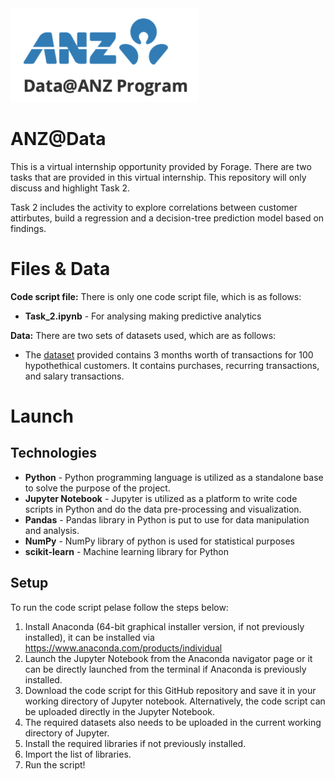 <img src="https://github.com/jonchia/ANZ-Data-Task2/blob/main/Screenshot/Data%40ANZ%20Program.png" width ="300" height="150">

# ANZ@Data
This is a virtual internship opportunity provided by Forage. There are two tasks that are provided in this virtual internship. This repository will only discuss and highlight Task 2. 

Task 2 includes the activity to explore correlations between customer attirbutes, build a regression and a decision-tree prediction model based on findings.

# Files & Data 
**Code script file:** There is only one code script file, which is as follows:
* **Task_2.ipynb** - For analysing making predictive analytics

**Data:** There are two sets of datasets used, which are as follows:
* The [dataset](https://github.com/jonchia/ANZ-Data/blob/main/Data/ANZ%20synthesised%20transaction%20dataset.xlsx) provided contains 3 months worth of transactions for 100 hypothethical customers. It contains purchases, recurring transactions, and salary transactions.

# Launch
## Technologies

* **Python** - Python programming language is utilized as a standalone base to solve the purpose of the project.
* **Jupyter Notebook** - Jupyter is utilized as a platform to write code scripts in Python and do the data pre-processing and visualization.
* **Pandas** - Pandas library in Python is put to use for data manipulation and analysis.
* **NumPy** - NumPy library of python is used for statistical purposes
* **scikit-learn** - Machine learning library for Python


## Setup
To run the code script pelase follow the steps below:
1. Install Anaconda (64-bit graphical installer version, if not previously installed), it can be installed via https://www.anaconda.com/products/individual
2. Launch the Jupyter Notebook from the Anaconda navigator page or it can be directly launched from the terminal if Anaconda is previously installed.
3. Download the code script for this GitHub repository and save it in your working directory of Jupyter notebook. Alternatively, the code script can be uploaded directly in the Jupyter Notebook.
4. The required datasets also needs to be uploaded in the current working directory of Jupyter.
5. Install the required libraries if not previously installed.
6. Import the list of libraries.
7. Run the script!



